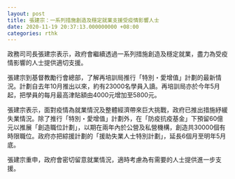 ```yaml
---
layout: post
title: 張建宗：一系列措施創造及穩定就業支援受疫情影響人士
date: 2020-11-19 20:37:13.000000000 +08:00
categories: rthk
---
```


政務司司長張建宗表示，政府會繼續透過一系列措施創造及穩定就業，盡力為受疫情影響的人士提供適切支援。

張建宗到基督教勵行會總部，了解再培訓局推行「特別・愛增值」計劃的最新情況。計劃自去年10月推出以來，約有23000名學員入讀。再培訓局亦於今年5月起，把學員的每月最高津貼額由4000元增加至5800元。

張建宗表示，面對疫情為就業情況及整體經濟帶來巨大挑戰，政府已推出措施紓緩失業情況。除了推行「特別・愛增值」計劃外，在「防疫抗疫基金」下預留60億元以推展「創造職位計劃」，以期在兩年內於公營及私營機構，創造共30000個有時限職位。政府亦把綜援計劃的「援助失業人士特別計劃」，延長6個月至明年5月底。

張建宗重申，政府會密切留意就業情況，適時考慮為有需要的人士提供進一步支援。
